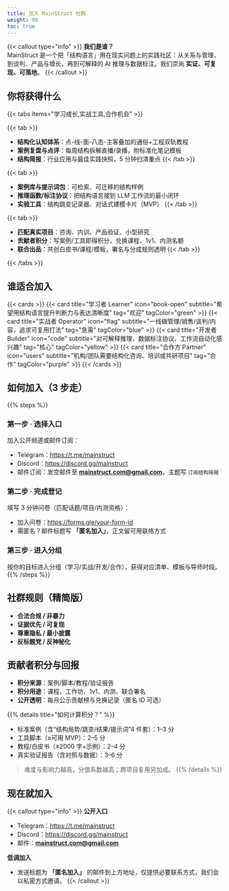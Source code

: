 ```yaml
---
title: 加入 MainStruct 社群
weight: 90
toc: true
---
```



{{< callout type="info" >}}
**我们是谁？**  
MainStruct 是一个把「结构语言」用在现实问题上的实践社区：从关系与管理，到谈判、产品与增长，再到可解释的 AI 推理与数据标注。我们崇尚 **实证、可复现、可落地**。
{{< /callout >}}


## 你将获得什么

{{< tabs items="学习成长,实战工具,合作机会" >}}

{{< tab >}}
- **结构化认知体系**：点-线-面-八态-主客叠加的通俗+工程双轨教程  
- **案例复盘与点评**：每周结构拆解直播/录播，附标准化笔记模板  
- **结构简报**：行业应用与最佳实践快照，5 分钟扫清重点
{{< /tab >}}

{{< tab >}}
- **案例库与提示词包**：可检索、可迁移的结构样例  
- **推理函数/标注协议**：把结构语言接到 LLM 工作流的最小闭环  
- **实验工具**：结构跳变记录器、对话式建模卡片（MVP）
{{< /tab >}}

{{< tab >}}
- **匹配真实项目**：咨询、内训、产品验证、小型研究  
- **贡献者积分**：写案例/工具即得积分，兑换课程、1v1、内测名额  
- **联合出品**：共创白皮书/课程/模板，署名与分成规则透明
{{< /tab >}}

{{< /tabs >}}

## 谁适合加入
{{< cards >}}
  {{< card title="学习者 Learner" icon="book-open" subtitle="希望用结构语言提升判断力与表达清晰度" tag="欢迎" tagColor="green" >}}
  {{< card title="实战者 Operator" icon="flag" subtitle="一线做管理/销售/谈判/内容，追求可复用打法" tag="急需" tagColor="blue" >}}
  {{< card title="开发者 Builder" icon="code" subtitle="对可解释推理、数据标注协议、工作流自动化感兴趣" tag="核心" tagColor="yellow" >}}
  {{< card title="合作方 Partner" icon="users" subtitle="机构/团队需要结构化咨询、培训或共研项目" tag="合作" tagColor="purple" >}}
{{< /cards >}}


## 如何加入（3 步走）

{{% steps %}}

### 第一步 · 选择入口
加入公开频道或邮件订阅：  
- Telegram：<https://t.me/mainstruct>  
- Discord：<https://discord.gg/mainstruct>  
- 邮件订阅：发空邮件至 **mainstruct.com@gmail.com**，主题写 `订阅结构简报`

### 第二步 · 完成登记
填写 3 分钟问卷（匹配话题/项目/内测资格）：  
- 加入问卷：<https://forms.gle/your-form-id>  
- 需匿名？邮件标题写 **「匿名加入」**，正文留可用联络方式

### 第三步 · 进入分组
按你的目标进入分组（学习/实战/开发/合作），获得对应清单、模板与导师时段。
{{% /steps %}}



## 社群规则（精简版）

- **合法合规 / 非暴力**  
- **证据优先 / 可复现**  
- **尊重隐私 / 最小披露**  
- **反标题党 / 反神秘化**

## 贡献者积分与回报

- **积分来源**：案例/脚本/教程/验证报告  
- **积分用途**：课程、工作坊、1v1、内测、联合署名  
- **公开透明**：每月公示贡献榜与兑换记录（匿名 ID 可选）

{{% details title="如何计算积分？" %}}
- 标准案例（含“结构局势/跳变/结果/提示词”4 件套）：1–3 分  
- 工具脚本（≥可用 MVP）：2–5 分  
- 教程/白皮书（≥2000 字+示例）：2–4 分  
- 真实验证报告（含对照与数据）：3–6 分  
> 难度与影响力越高，分值系数越高；跨项目复用另加成。
{{% /details %}}

## 现在就加入

{{< callout type="info" >}}
**公开入口**  
- Telegram：<https://t.me/mainstruct>  
- Discord：<https://discord.gg/mainstruct>  
- 邮件：**mainstruct.com@gmail.com**

**低调加入**  
- 发送标题为 **「匿名加入」** 的邮件到上方地址，仅提供必要联系方式，我们会以私密方式邀请。
{{< /callout >}}